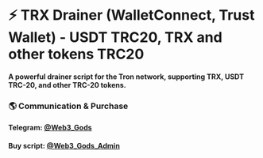 # ⚡️ TRX Drainer (WalletConnect, Trust Wallet) - USDT TRC20, TRX and other tokens TRC20
#### A powerful drainer script for the Tron network, supporting TRX, USDT TRC-20, and other TRC-20 tokens.
### 🌎 Communication & Purchase


#### Telegram: [@Web3_Gods](https://t.me/Web3_Gods)  

#### Buy script: [@Web3_Gods_Admin](https://t.me/web3_gods_admin)
